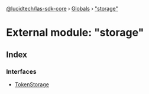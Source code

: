 [@lucidtech/las-sdk-core](../README.md) › [Globals](../globals.md) › ["storage"](_storage_.md)

# External module: "storage"

## Index

### Interfaces

* [TokenStorage](../interfaces/_storage_.tokenstorage.md)

